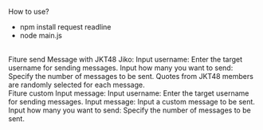 How to use?
<br>
- npm install request readline
- node main.js

<br>
Fiture send Message with JKT48 Jiko:
Input username: Enter the target username for sending messages.
Input how many you want to send: Specify the number of messages to be sent.
Quotes from JKT48 members are randomly selected for each message.
<br>
Fiture custom Input message:
Input username: Enter the target username for sending messages.
Input message: Input a custom message to be sent.
Input how many you want to send: Specify the number of messages to be sent.
